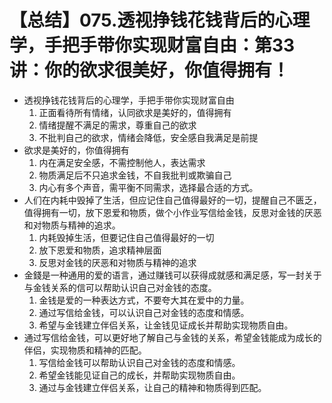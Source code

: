 # 【总结】075.透视挣钱花钱背后的心理学，手把手带你实现财富自由：第33讲：你的欲求很美好，你值得拥有！

-   透视挣钱花钱背后的心理学，手把手带你实现财富自由
    1.  正面看待所有情绪，认同欲求是美好的，值得拥有
    2.  情绪提醒不满足的需求，尊重自己的欲求
    3.  不批判自己的欲求，情绪会降低，安全感自我满足是前提
-   欲求是美好的，你值得拥有
    1.  内在满足安全感，不需控制他人，表达需求
    2.  物质满足后不只追求金钱，不自我批判或欺骗自己
    3.  内心有多个声音，需平衡不同需求，选择最合适的方式。
-   人们在内耗中毁掉了生活，但应记住自己值得最好的一切，提醒自己不匮乏，值得拥有一切，放下恩爱和物质，做个小作业写信给金钱，反思对金钱的厌恶和对物质与精神的追求。
    1.  内耗毁掉生活，但要记住自己值得最好的一切
    2.  放下恩爱和物质，追求精神层面
    3.  反思对金钱的厌恶和对物质与精神的追求
-   金錢是一种通用的爱的语言，通过赚钱可以获得成就感和满足感，写一封关于与金钱关系的信可以帮助认识自己对金钱的态度。
    1.  金钱是爱的一种表达方式，不要夸大其在爱中的力量。
    2.  通过写信给金钱，可以认识自己对金钱的态度和情感。
    3.  希望与金钱建立伴侣关系，让金钱见证成长并帮助实现物质自由。
-   通过写信给金钱，可以更好地了解自己与金钱的关系，希望金钱能成为成长的伴侣，实现物质和精神的匹配。
    1.  写信给金钱可以帮助认识自己对金钱的态度和情感。
    2.  希望金钱能见证自己的成长，并帮助实现物质自由。
    3.  通过与金钱建立伴侣关系，让自己的精神和物质得到匹配。